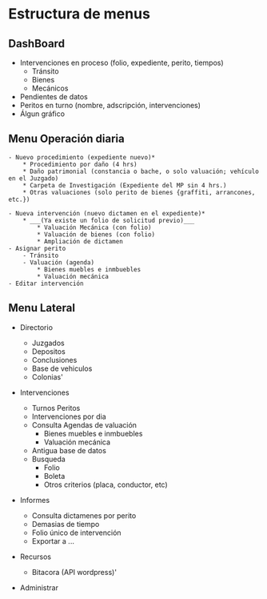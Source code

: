 # Estructura de menus

## DashBoard
- Intervenciones en proceso (folio, expediente, perito, tiempos) 
    * Tránsito
    * Bienes
    * Mecánicos
- Pendientes de datos
- Peritos en turno (nombre, adscripción, intervenciones) 
- Álgun gráfico


## Menu Operación diaria
    - Nuevo procedimiento (expediente nuevo)*
        * Procedimiento por daño (4 hrs)
        * Daño patrimonial (constancia o bache, o solo valuación; vehículo en el Juzgado)
        * Carpeta de Investigación (Expediente del MP sin 4 hrs.) 
        * Otras valuaciones (solo perito de bienes {graffiti, arrancones, etc.})

    - Nueva intervención (nuevo dictamen en el expediente)*
        * ___(Ya existe un folio de solicitud previo)___
            * Valuación Mecánica (con folio)
            * Valuación de bienes (con folio)
            * Ampliación de dictamen 
    - Asignar perito
        - Tránsito
        - Valuación (agenda)
            * Bienes muebles e inmbuebles
            * Valuación mecánica
    - Editar intervención


## Menu Lateral
- Directorio
    - Juzgados
    - Depositos
    - Conclusiones
    - Base de vehiculos
    - Colonias'


- Intervenciones
    - Turnos Peritos
    - Intervenciones por dia
    - Consulta Agendas de valuación
        * Bienes muebles e inmbuebles
        * Valuación mecánica
    - Antigua base de datos
    - Busqueda
        - Folio
        - Boleta
        - Otros criterios (placa, conductor, etc)


- Informes
    - Consulta dictamenes por perito
    - Demasias de tiempo
    - Folio único de intervención
    - Exportar a ...


- Recursos
    - Bitacora (API wordpress)'

- Administrar

